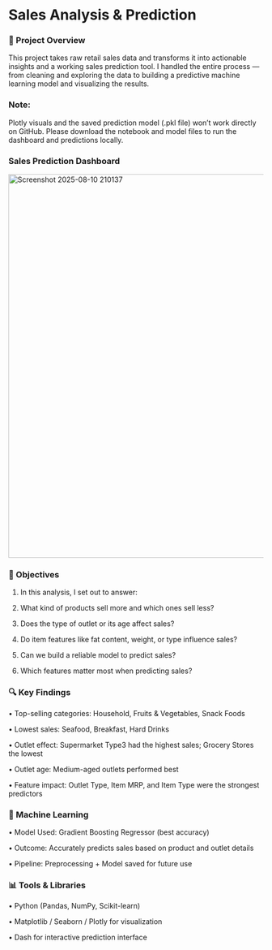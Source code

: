 # Sales Analysis & Prediction

### 📌 Project Overview

This project takes raw retail sales data and transforms it into actionable insights and a working sales prediction tool.
I handled the entire process — from cleaning and exploring the data to building a predictive machine learning model and visualizing the results.

### Note:

Plotly visuals and the saved prediction model (.pkl file) won’t work directly on GitHub. Please download the notebook and model files to run the dashboard and predictions locally.

### Sales Prediction Dashboard

<img width="1457" height="756" alt="Screenshot 2025-08-10 210137" src="https://github.com/user-attachments/assets/970def33-201b-4de6-b4b4-6ccc2d4e7434" />

### 🎯 Objectives

1. In this analysis, I set out to answer:

2. What kind of products sell more and which ones sell less?

3. Does the type of outlet or its age affect sales?

4. Do item features like fat content, weight, or type influence sales?

5. Can we build a reliable model to predict sales?

6. Which features matter most when predicting sales?

### 🔍 Key Findings

  • Top-selling categories: Household, Fruits & Vegetables, Snack Foods

  • Lowest sales: Seafood, Breakfast, Hard Drinks

  • Outlet effect: Supermarket Type3 had the highest sales; Grocery Stores the lowest

  • Outlet age: Medium-aged outlets performed best

  • Feature impact: Outlet Type, Item MRP, and Item Type were the strongest predictors

### 🤖 Machine Learning
  
  • Model Used: Gradient Boosting Regressor (best accuracy)

  • Outcome: Accurately predicts sales based on product and outlet details

  • Pipeline: Preprocessing + Model saved for future use

### 📊 Tools & Libraries

  • Python (Pandas, NumPy, Scikit-learn)

  • Matplotlib / Seaborn / Plotly for visualization

  • Dash for interactive prediction interface
